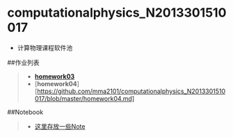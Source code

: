 # computationalphysics_N2013301510017
- 计算物理课程软件池

##作业列表
> - [**homework03**](https://github.com/mma2101/computationalphysics_N2013301510017/blob/master/homework03.md)
> - [**homework04**][https://github.com/mma2101/computationalphysics_N2013301510017/blob/master/homework04.md]

##Notebook
> - [这里存放一些Note](https://github.com/mma2101/computationalphysics_N2013301510017/blob/master/Notebook.md)
